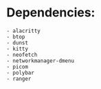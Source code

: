 # Dependencies:
    - alacritty
    - btop
    - dunst
    - kitty
    - neofetch
    - networkmanager-dmenu
    - picom
    - polybar
    - ranger
